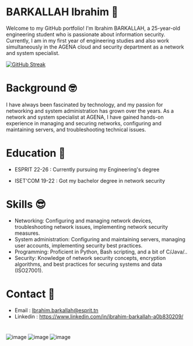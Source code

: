 # BARKALLAH Ibrahim 👋

Welcome to my GitHub portfolio! I'm Ibrahim BARKALLAH, a 25-year-old engineering student who is passionate about information security. Currently, I am in my first year of engineering studies and also work simultaneously in the AGENA cloud and security department as a network and system specialist.


[![GitHub Streak](http://github-readme-streak-stats.herokuapp.com?user=IbrahimEsprit&theme=dark&background=000000)](https://git.io/streak-stats)

# Background :nerd_face:

I have always been fascinated by technology, and my passion for networking and system administration has grown over the years. As a network and system specialist at AGENA, I have gained hands-on experience in managing and securing networks, configuring and maintaining servers, and troubleshooting technical issues.

# Education :school:

  * ESPRIT 22-26 : Currently pursuing my Engineering's degree 


  * ISET'COM 19-22 : Got my bachelor degree in network security 



# Skills :sunglasses:

  * Networking: Configuring and managing network devices, troubleshooting network issues, implementing network security measures.
  * System administration: Configuring and maintaining servers, managing user accounts, implementing security best practices.
  * Programming: Proficient in Python, Bash scripting, and a bit of C/Java/..
  * Security: Knowledge of network security concepts, encryption algorithms, and best practices for securing systems and data (ISO27001).
  
# Contact :iphone:

  * Email : Ibrahim.barkallah@esprit.tn
  * Linkedin : https://www.linkedin.com/in/ibrahim-barkallah-a0b830209/
# 
![image](https://user-images.githubusercontent.com/123778955/232210597-ccae3595-ce7e-41e3-b500-fd489d6c14b6.png)
![image](https://user-images.githubusercontent.com/123778955/232210726-c98970c4-dc3f-4ad6-a0ab-ea03411d4877.png)
![image](https://user-images.githubusercontent.com/123778955/232210668-9311439f-bfe2-45bf-84b7-4e6d21dbfecd.png)
